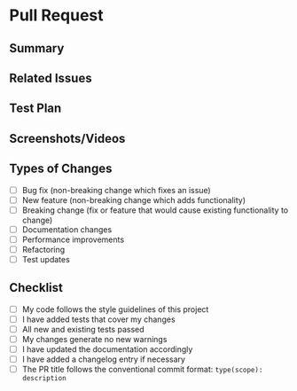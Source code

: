 # Pull Request

## Summary

<!-- Provide a brief summary of your changes -->

## Related Issues

<!-- Link to any related issues or tickets (e.g., Fixes #123) -->

## Test Plan

<!-- How did you test these changes? What tests did you add/update? -->

## Screenshots/Videos

<!-- If applicable, add screenshots or videos to help explain your changes -->

## Types of Changes

<!-- What types of changes does your code introduce? Put an 'x' in all boxes that apply -->

- [ ] Bug fix (non-breaking change which fixes an issue)
- [ ] New feature (non-breaking change which adds functionality)
- [ ] Breaking change (fix or feature that would cause existing functionality to change)
- [ ] Documentation changes
- [ ] Performance improvements
- [ ] Refactoring
- [ ] Test updates

## Checklist

<!-- Go over all the following points, and put an 'x' in all boxes that apply -->

- [ ] My code follows the style guidelines of this project
- [ ] I have added tests that cover my changes
- [ ] All new and existing tests passed
- [ ] My changes generate no new warnings
- [ ] I have updated the documentation accordingly
- [ ] I have added a changelog entry if necessary
- [ ] The PR title follows the conventional commit format: `type(scope): description`
